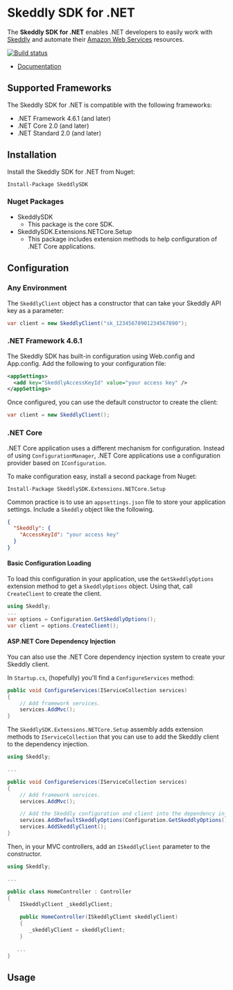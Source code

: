 # Skeddly SDK for .NET

The **Skeddly SDK for .NET** enables .NET developers to easily work with [Skeddly][skeddly] and automate their
[Amazon Web Services][aws] resources.

[![Build status](https://ci.appveyor.com/api/projects/status/xjs9qu527qii036l?svg=true)](https://ci.appveyor.com/project/eleven41/skeddly-sdk-net)

* [Documentation][skeddly-docs]

## Supported Frameworks

The Skeddly SDK for .NET is compatible with the following frameworks:

* .NET Framework 4.6.1 (and later)
* .NET Core 2.0 (and later)
* .NET Standard 2.0 (and later)

## Installation

Install the Skeddly SDK for .NET from Nuget:

    Install-Package SkeddlySDK

### Nuget Packages

* SkeddlySDK
  * This package is the core SDK.
* SkeddlySDK.Extensions.NETCore.Setup
  * This package includes extension methods to help configuration of .NET Core applications.

## Configuration

### Any Environment

The `SkeddlyClient` object has a constructor that can take your Skeddly API key as a parameter:

```csharp
var client = new SkeddlyClient("sk_12345678901234567890");
```

### .NET Framework 4.6.1

The Skeddly SDK has built-in configuration using Web.config and App.config. 
Add the following to your configuration file:

```xml
<appSettings>
  <add key="SkeddlyAccessKeyId" value="your access key" />
</appSettings>
```

Once configured, you can use the default constructor to create the client:

```csharp
var client = new SkeddlyClient();
```

### .NET Core

.NET Core application uses a different mechanism for configuration. 
Instead of using `ConfigurationManager`, .NET Core applications use a configuration
provider based on `IConfiguration`.

To make configuration easy, install a second package from Nuget:

    Install-Package SkeddlySDK.Extensions.NETCore.Setup

Common practice is to use an `appsettings.json` file to store your application settings.
Include a `Skeddly` object like the following.

```json
{
  "Skeddly": {
    "AccessKeyId": "your access key"
  }
}
```

#### Basic Configuration Loading

To load this configuration in your application, use the `GetSkeddlyOptions` extension 
method to get a `SkeddlyOptions` object. Using that, call `CreateClient` to create the client.

```csharp
using Skeddly;
...
var options = Configuration.GetSkeddlyOptions();
var client = options.CreateClient();
```

#### ASP.NET Core Dependency Injection

You can also use the .NET Core dependency injection system to create your Skeddly client.

In `Startup.cs`, (hopefully) you'll find a `ConfigureServices` method:

```csharp
public void ConfigureServices(IServiceCollection services)
{
    // Add framework services.
    services.AddMvc();
}
```

The `SkeddlySDK.Extensions.NETCore.Setup` assembly adds extension methods to `IServiceCollection`
that you can use to add the Skeddly client to the dependency injection.

```csharp
using Skeddly;

...

public void ConfigureServices(IServiceCollection services)
{
    // Add framework services.
    services.AddMvc();

    // Add the Skeddly configuration and client into the dependency injection pipeline
    services.AddDefaultSkeddlyOptions(Configuration.GetSkeddlyOptions());
    services.AddSkeddlyClient();
}
```

Then, in your MVC controllers, add an `ISkeddlyClient` parameter to the constructor.

```csharp
using Skeddly;

...

public class HomeController : Controller
{
    ISkeddlyClient _skeddlyClient;

    public HomeController(ISkeddlyClient skeddlyClient)
    {
       _skeddlyClient = skeddlyClient;
    }
 
   ...
}
```

## Usage

[aws]: https://aws.amazon.com/
[skeddly]: https://www.skeddly.com/
[skeddly-docs]: https://docs.skeddly.com/

